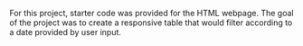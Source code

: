 For this project, starter code was provided for the HTML webpage.
The goal of the project was to create a responsive table that would
filter according to a date provided by user input.
